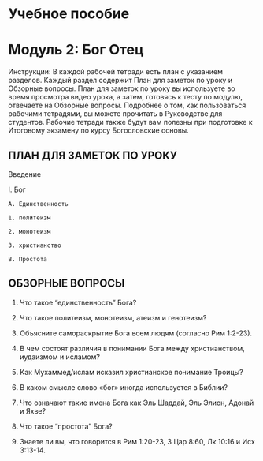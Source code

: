 # Учебное пособие
# Модуль 2: Бог Отец


Инструкции: 
В каждой рабочей тетради есть план с указанием разделов. Каждый раздел содержит План для заметок по уроку и Обзорные вопросы. 
План для заметок по уроку вы используете во время просмотра видео урока, а затем, готовясь к тесту по модулю, отвечаете на Обзорные вопросы. 
Подробнее о том, как пользоваться рабочими тетрадями, вы можете прочитать в Руководстве для студентов. Рабочие тетради также будут вам полезны при подготовке к Итоговому экзамену по курсу Богословские основы.


## ПЛАН ДЛЯ ЗАМЕТОК ПО УРОКУ

Введение

I. Бог

    A. Единственность

  	1. политеизм

  	2. мoнотеизм

  	3. христианство

    B. Простота


## ОБЗОРНЫЕ ВОПРОСЫ

1. Что такое “единственность” Бога?

2. Что такое политеизм, монотеизм, атеизм и генотеизм?

3. Объясните самораскрытие Бога всем людям (согласно Рим 1:2-23).

4. В чем состоят различия в понимании Бога между христианством, иудаизмом и исламом?

5. Как Мухаммед/ислам исказил христианское понимание Троицы?

6. В каком смысле слово «бог» иногда используется в Библии?

7. Что означают такие имена Бога как Эль Шаддай, Эль Элион, Адонай и Яхве?

8. Что такое “простота” Бога? 

9. Знаете ли вы, что говорится в Рим 1:20-23, 3 Цар 8:60, Лк 10:16 и Исх 3:13-14.
